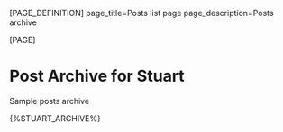 [PAGE_DEFINITION]
page_title=Posts list page
page_description=Posts archive

[PAGE]

# Post Archive for Stuart

Sample posts archive

{%STUART_ARCHIVE%}

